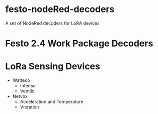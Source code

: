 # festo-nodeRed-decoders
A set of NodeRed decoders for LoRA devices

# Festo 2.4 Work Package Decoders

# LoRa Sensing Devices
                
+ Watteco
    + Intenso
    + Ventilo
+ Netvox
    + Acceleration and Temperature
    + Vibration
    
    
